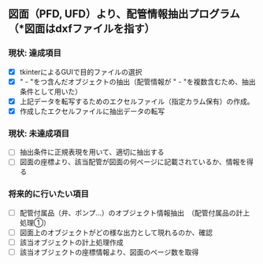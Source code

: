 ## 図面（PFD, UFD）より、配管情報抽出プログラム （*図面はdxfファイルを指す）
### 現状: 達成項目
- [x] tkinterによるGUIで目的ファイルの選択
- [x] " - "をつ含んだオブジェクトの抽出（配管情報が " - "を複数含むため、抽出条件として用いた）
- [x] 上記データを転写するためのエクセルファイル（指定カラム保有）の作成。
- [x]  作成したエクセルファイルに抽出データの転写
### 現状: 未達成項目
- [ ] 抽出条件に正規表現を用いて、適切に抽出する
- [ ] 図面の座標より、該当配管が図面の何ページに記載されているか、情報を得る
### 将来的に行いたい項目
- [ ] 配管付属品（弁、ポンプ...）のオブジェクト情報抽出　（配管付属品の計上処理①）
- [ ] 図面上のオブジェクトがどの様な出力として現れるのか、確認
- [ ] 該当オブジェクトの計上処理作成
- [ ] 該当オブジェクトの座標情報より、図面のページ数を取得
